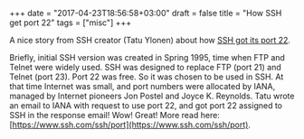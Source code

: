 +++
date = "2017-04-23T18:56:58+03:00"
draft = false
title = "How SSH get port 22"
tags = ["misc"]
+++

A nice story from SSH creator (Tatu Ylonen) about how [SSH got its port 22](https://www.ssh.com/ssh/port).

Briefly, initial SSH version was created in Spring 1995, time when FTP and Telnet were widely used. SSH was designed to replace FTP (port 21) and Telnet (port 23). Port 22 was free. 
So it was chosen to be used in SSH. At that time Internet was small, and port numbers were allocated by IANA, managed by Internet pioneers Jon Postel and Joyce K. Reynolds. 
Tatu wrote an email to IANA with request to use port 22, and got port 22 assigned to SSH in the response email! 
Wow! Great! More read here: [https://www.ssh.com/ssh/port](https://www.ssh.com/ssh/port).


